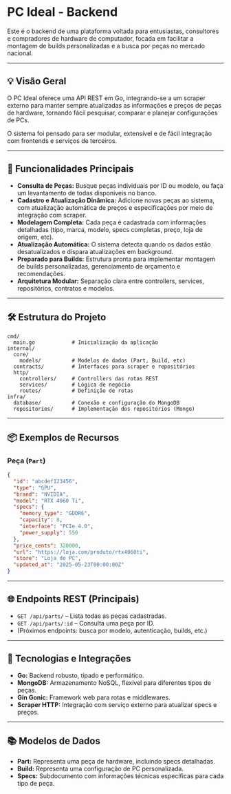 # PC Ideal - Backend

Este é o backend de uma plataforma voltada para entusiastas, consultores e compradores de hardware de computador, focada em facilitar a montagem de builds personalizadas e a busca por peças no mercado nacional.

---

## 💡 Visão Geral

O PC Ideal oferece uma API REST em Go, integrando-se a um scraper externo para manter sempre atualizadas as informações e preços de peças de hardware, tornando fácil pesquisar, comparar e planejar configurações de PCs.

O sistema foi pensado para ser modular, extensível e de fácil integração com frontends e serviços de terceiros.

---

## 🚀 Funcionalidades Principais

- **Consulta de Peças:** Busque peças individuais por ID ou modelo, ou faça um levantamento de todas disponíveis no banco.
- **Cadastro e Atualização Dinâmica:** Adicione novas peças ao sistema, com atualização automática de preços e especificações por meio de integração com scraper.
- **Modelagem Completa:** Cada peça é cadastrada com informações detalhadas (tipo, marca, modelo, specs completas, preço, loja de origem, etc).
- **Atualização Automática:** O sistema detecta quando os dados estão desatualizados e dispara atualizações em background.
- **Preparado para Builds:** Estrutura pronta para implementar montagem de builds personalizadas, gerenciamento de orçamento e recomendações.
- **Arquitetura Modular:** Separação clara entre controllers, services, repositórios, contratos e modelos.

---

## 🛠️ Estrutura do Projeto

```
cmd/
  main.go            # Inicialização da aplicação
internal/
  core/
    models/          # Modelos de dados (Part, Build, etc)
  contracts/         # Interfaces para scraper e repositórios
  http/
    controllers/     # Controllers das rotas REST
    services/        # Lógica de negócio
    routes/          # Definição de rotas
infra/
  database/          # Conexão e configuração do MongoDB
  repositories/      # Implementação dos repositórios (Mongo)
```

---

## 📦 Exemplos de Recursos

### Peça (`Part`)
```json
{
  "id": "abcdef123456",
  "type": "GPU",
  "brand": "NVIDIA",
  "model": "RTX 4060 Ti",
  "specs": {
    "memory_type": "GDDR6",
    "capacity": 8,
    "interface": "PCIe 4.0",
    "power_supply": 550
  },
  "price_cents": 320000,
  "url": "https://loja.com/produto/rtx4060ti",
  "store": "Loja do PC",
  "updated_at": "2025-05-23T00:00:00Z"
}
```

<!-- ### Build (`Build`)
```json
{
  "id": "build789",
  "user_id": "user123",
  "goal": "gaming",
  "budget": 5000,
  "parts": ["cpuId", "gpuId", "ramId", "ssdId"],
  "total_price": 4899.90,
  "created_at": "2025-05-23T00:00:00Z"
}
``` -->

---

## 🌐 Endpoints REST (Principais)

- `GET /api/parts/` – Lista todas as peças cadastradas.
- `GET /api/parts/:id` – Consulta uma peça por ID.
- (Próximos endpoints: busca por modelo, autenticação, builds, etc.)

---

## 🔌 Tecnologias e Integrações

- **Go:** Backend robusto, tipado e performático.
- **MongoDB:** Armazenamento NoSQL, flexível para diferentes tipos de peças.
- **Gin Gonic:** Framework web para rotas e middlewares.
- **Scraper HTTP:** Integração com serviço externo para atualizar specs e preços.

---

## 📚 Modelos de Dados

- **Part:** Representa uma peça de hardware, incluindo specs detalhadas.
- **Build:** Representa uma configuração de PC personalizada.
- **Specs:** Subdocumento com informações técnicas específicas para cada tipo de peça.